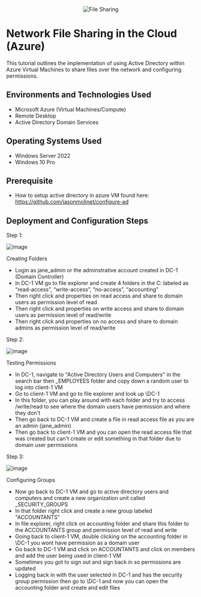 <p align="center">
<img src="https://i.imgur.com/2o7JoFz.jpg" alt="File Sharing"/>
</p>

<h1>Network File Sharing in the Cloud (Azure)</h1>
This tutorial outlines the implementation of using Active Directory within Azure Virtual Machines to share files over the network and configuring permissions.<br />

<h2>Environments and Technologies Used</h2>

- Microsoft Azure (Virtual Machines/Compute)
- Remote Desktop
- Active Directory Domain Services

<h2>Operating Systems Used </h2>

- Windows Server 2022
- Windows 10 Pro

<h2>Prerequisite</h2>

- How to setup active directory in azure VM found here: https://github.com/jasonmolinet/configure-ad 

<h2>Deployment and Configuration Steps</h2>

Step 1:

![image](https://i.imgur.com/XVXUYdD.jpg)

Creating Folders
- Login as jane_admin or the adminstrative account created in DC-1 (Domain Controller)
- In DC-1 VM go to file explorer and create 4 folders in the C: labeled as “read-access”, “write-access”, “no-access”, “accounting”
- Then right click and properties on read access and share to domain users as permission level of read 
- Then right click and properties on write access and share to domain users as permission level of read/write
- Then right click and properties on no access and share to domain admins as permission level of read/write

Step 2:

![image](https://i.imgur.com/sPkt9bb.jpg)

Testing Permissions
- In DC-1, navigate to "Active Directory Users and Computers" in the search bar then _EMPLOYEES folder and copy down a random user to log into client-1 VM
- Go to client-1 VM and go to file explorer and look up \\DC-1
- In this folder, you can play around with each folder and try to access /write/read to see where the domain users have permission and where they don't
- Then go back to DC-1 VM and create a file in read access file as you are an admin (jane_admin)
- Then go back to client-1 VM and you can open the read access file that was created but can't create or edit something in that folder due to domain user permissions

Step 3:

![image](https://i.imgur.com/Z9IlWbQ.jpg)

Configuring Groups
- Now go back to DC-1 VM and go to active directory users and computers and create a new organization unit called _SECURITY_GROUPS
- In that folder right click and create a new group labeled "ACCOUNTANTS"
- In file explorer, right click on accounting folder and share this folder to the ACCOUNTANTS group and permission level of read and write
- Going back to client-1 VM, double clicking on the accounting folder in \\DC-1 you wont have permission as a domain user
- Go back to DC-1 VM and click on ACCOUNTANTS and click on members and add the user being used in client-1 VM
- Sometimes you got to sign out and sign back in so permissions are updated
- Logging back in with the user selected in DC-1 and has the security group permission then go to \\DC-1 and now you can open the accounting folder and create and edit files
